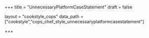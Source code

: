 +++
title = "UnnecessaryPlatformCaseStatement"
draft = false

layout = "cookstyle_cops"
data_path = ["cookstyle","cops_chef_style_unnecessaryplatformcasestatement"]

+++

<!-- The content of this page is automatically generated from the
cops_chef_style_unnecessaryplatformcasestatement.yml file in github.com/chef/cookstyle/blob/main/docs-chef-io/data/cookstyle/. -->
